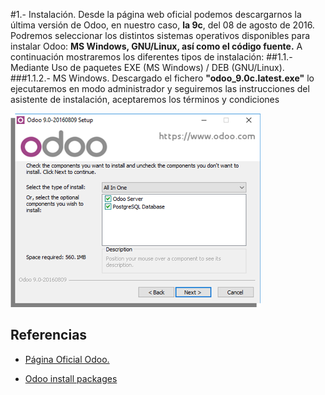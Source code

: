 #1.- Instalación.
Desde la página web oficial podemos descargarnos la última versión de Odoo, en nuestro caso, **la 9c**, del 08 de agosto de 2016. Podremos seleccionar los distintos sistemas operativos disponibles para instalar Odoo: **MS Windows, GNU/Linux, así como el código fuente.**
A continuación mostraremos los diferentes tipos de instalación:
##1.1.- Mediante Uso de paquetes EXE (MS Windows) / DEB (GNU/Linux).
###1.1.2.- MS Windows.
Descargado el fichero  **"odoo_9.0c.latest.exe"** lo ejecutaremos en modo administrador y seguiremos las instrucciones del asistente de instalación, aceptaremos los términos y condiciones

![Asistente Instalación de Odoo](./images/odoo_install_win_.png)

## Referencias
+ [Página Oficial Odoo.](https://www.odoo.com/es_ES/)

+ [Odoo install packages](https://www.odoo.com/documentation/9.0/setup/install.html#setup-install-packaged)
